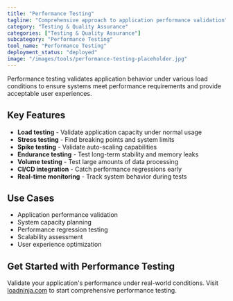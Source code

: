 ```yaml
---
title: "Performance Testing"
tagline: "Comprehensive approach to application performance validation"
category: "Testing & Quality Assurance"
categories: ["Testing & Quality Assurance"]
subcategory: "Performance Testing"
tool_name: "Performance Testing"
deployment_status: "deployed"
image: "/images/tools/performance-testing-placeholder.jpg"
---
```

Performance testing validates application behavior under various load conditions to ensure systems meet performance requirements and provide acceptable user experiences.

## Key Features

- **Load testing** - Validate application capacity under normal usage
- **Stress testing** - Find breaking points and system limits
- **Spike testing** - Validate auto-scaling capabilities
- **Endurance testing** - Test long-term stability and memory leaks
- **Volume testing** - Test large amounts of data processing
- **CI/CD integration** - Catch performance regressions early
- **Real-time monitoring** - Track system behavior during tests

## Use Cases

- Application performance validation
- System capacity planning
- Performance regression testing
- Scalability assessment
- User experience optimization

## Get Started with Performance Testing

Validate your application's performance under real-world conditions. Visit [loadninja.com](https://loadninja.com) to start comprehensive performance testing.

